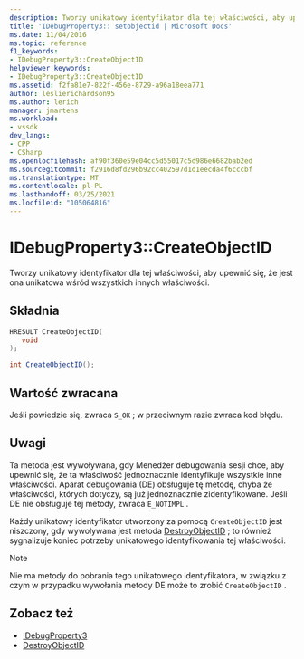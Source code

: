 ```yaml
---
description: Tworzy unikatowy identyfikator dla tej właściwości, aby upewnić się, że jest ona unikatowa wśród wszystkich innych właściwości.
title: 'IDebugProperty3:: setobjectid | Microsoft Docs'
ms.date: 11/04/2016
ms.topic: reference
f1_keywords:
- IDebugProperty3::CreateObjectID
helpviewer_keywords:
- IDebugProperty3::CreateObjectID
ms.assetid: f2fa81e7-822f-456e-8729-a96a18eea771
author: leslierichardson95
ms.author: lerich
manager: jmartens
ms.workload:
- vssdk
dev_langs:
- CPP
- CSharp
ms.openlocfilehash: af90f360e59e04cc5d55017c5d986e6682bab2ed
ms.sourcegitcommit: f2916d8fd296b92cc402597d1d1eecda4f6cccbf
ms.translationtype: MT
ms.contentlocale: pl-PL
ms.lasthandoff: 03/25/2021
ms.locfileid: "105064816"
---
```

# <a name="idebugproperty3createobjectid"></a>IDebugProperty3::CreateObjectID
Tworzy unikatowy identyfikator dla tej właściwości, aby upewnić się, że jest ona unikatowa wśród wszystkich innych właściwości.

## <a name="syntax"></a>Składnia

```cpp
HRESULT CreateObjectID(
   void
);
```

```csharp
int CreateObjectID();
```

## <a name="return-value"></a>Wartość zwracana
 Jeśli powiedzie się, zwraca `S_OK` ; w przeciwnym razie zwraca kod błędu.

## <a name="remarks"></a>Uwagi
 Ta metoda jest wywoływana, gdy Menedżer debugowania sesji chce, aby upewnić się, że ta właściwość jednoznacznie identyfikuje wszystkie inne właściwości. Aparat debugowania (DE) obsługuje tę metodę, chyba że właściwości, których dotyczy, są już jednoznacznie zidentyfikowane. Jeśli DE nie obsługuje tej metody, zwraca `E_NOTIMPL` .

 Każdy unikatowy identyfikator utworzony za pomocą `CreateObjectID` jest niszczony, gdy wywoływana jest metoda [DestroyObjectID](../../../extensibility/debugger/reference/idebugproperty3-destroyobjectid.md) ; to również sygnalizuje koniec potrzeby unikatowego identyfikowania tej właściwości.

> [!NOTE]
> Nie ma metody do pobrania tego unikatowego identyfikatora, w związku z czym w przypadku wywołania metody DE może to zrobić `CreateObjectID` .

## <a name="see-also"></a>Zobacz też
- [IDebugProperty3](../../../extensibility/debugger/reference/idebugproperty3.md)
- [DestroyObjectID](../../../extensibility/debugger/reference/idebugproperty3-destroyobjectid.md)
